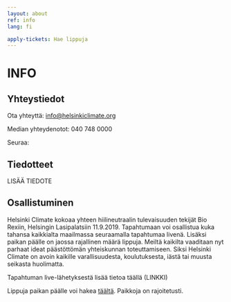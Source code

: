 ```yaml
---
layout: about
ref: info
lang: fi

apply-tickets: Hae lippuja
---
```


# INFO

## Yhteystiedot

Ota yhteyttä: info@helsinkiclimate.org

Median yhteydenotot: 040 748 0000

Seuraa: <a href="https://twitter.com/helsinkiclimate" class="fa fa-twitter"></a>

## Tiedotteet

LISÄÄ TIEDOTE

## Osallistuminen 

Helsinki Climate kokoaa yhteen hiilineutraalin tulevaisuuden tekijät Bio Rexiin, Helsingin Lasipalatsiin 11.9.2019. Tapahtumaan voi osallistua kuka tahansa kaikkialta maailmassa seuraamalla tapahtumaa livenä. Lisäksi paikan päälle on jaossa rajallinen määrä lippuja. Meiltä kaikilta vaaditaan nyt parhaat ideat päästöttömän yhteiskunnan toteuttamiseen. Siksi Helsinki Climate on avoin kaikille varallisuudesta, koulutuksesta, iästä tai muusta seikasta huolimatta. 

Tapahtuman live-lähetyksestä lisää tietoa täällä (LINKKI)

Lippuja paikan päälle voi hakea [täältä](https://forms.gle/WSNVKP1KUHJLw6U4A "täältä"). Paikkoja on rajoitetusti.